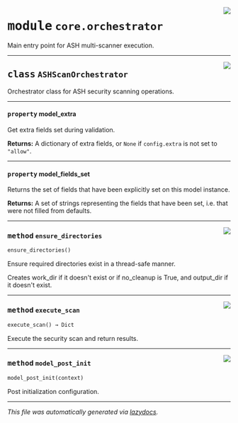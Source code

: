 <!-- markdownlint-disable -->

<a href="https://github.com/example/my-project/blob/main/src/automated_security_helper/core/orchestrator.py#L0"><img align="right" style="float:right;" src="https://img.shields.io/badge/-source-cccccc?style=flat-square"></a>

# <kbd>module</kbd> `core.orchestrator`
Main entry point for ASH multi-scanner execution. 



---

<a href="https://github.com/example/my-project/blob/main/src/automated_security_helper/core/orchestrator.py#L27"><img align="right" style="float:right;" src="https://img.shields.io/badge/-source-cccccc?style=flat-square"></a>

## <kbd>class</kbd> `ASHScanOrchestrator`
Orchestrator class for ASH security scanning operations. 


---

#### <kbd>property</kbd> model_extra

Get extra fields set during validation. 



**Returns:**
  A dictionary of extra fields, or `None` if `config.extra` is not set to `"allow"`. 

---

#### <kbd>property</kbd> model_fields_set

Returns the set of fields that have been explicitly set on this model instance. 



**Returns:**
  A set of strings representing the fields that have been set,  i.e. that were not filled from defaults. 



---

<a href="https://github.com/example/my-project/blob/main/src/automated_security_helper/core/orchestrator.py#L93"><img align="right" style="float:right;" src="https://img.shields.io/badge/-source-cccccc?style=flat-square"></a>

### <kbd>method</kbd> `ensure_directories`

```python
ensure_directories()
```

Ensure required directories exist in a thread-safe manner. 

Creates work_dir if it doesn't exist or if no_cleanup is True, and output_dir if it doesn't exist. 

---

<a href="https://github.com/example/my-project/blob/main/src/automated_security_helper/core/orchestrator.py#L242"><img align="right" style="float:right;" src="https://img.shields.io/badge/-source-cccccc?style=flat-square"></a>

### <kbd>method</kbd> `execute_scan`

```python
execute_scan() → Dict
```

Execute the security scan and return results. 

---

<a href="https://github.com/example/my-project/blob/main/src/automated_security_helper/core/orchestrator.py#L143"><img align="right" style="float:right;" src="https://img.shields.io/badge/-source-cccccc?style=flat-square"></a>

### <kbd>method</kbd> `model_post_init`

```python
model_post_init(context)
```

Post initialization configuration. 




---

_This file was automatically generated via [lazydocs](https://github.com/ml-tooling/lazydocs)._
